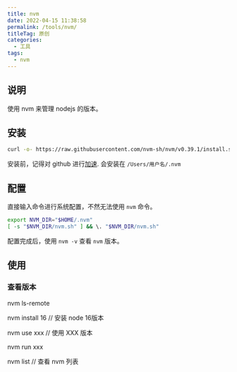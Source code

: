 ```yaml
---
title: nvm
date: 2022-04-15 11:38:58
permalink: /tools/nvm/
titleTag: 原创
categories:
  - 工具
tags:
  - nvm
---
```



## 说明
使用 nvm 来管理 nodejs 的版本。

## 安装
```sh
curl -o- https://raw.githubusercontent.com/nvm-sh/nvm/v0.39.1/install.sh | bash
```
安装前，记得对 github 进行[加速](../GitHub技巧/04.无法连接.md).
会安装在 `/Users/用户名/.nvm`

## 配置
直接输入命令进行系统配置，不然无法使用 `nvm` 命令。
```sh
export NVM_DIR="$HOME/.nvm"
[ -s "$NVM_DIR/nvm.sh" ] && \. "$NVM_DIR/nvm.sh"
```
配置完成后，使用 `nvm -v` 查看 `nvm` 版本。
## 使用
### 查看版本

nvm ls-remote

nvm install 16 // 安装 node 16版本

nvm use xxx // 使用 XXX 版本

nvm run xxx

nvm list // 查看 nvm 列表